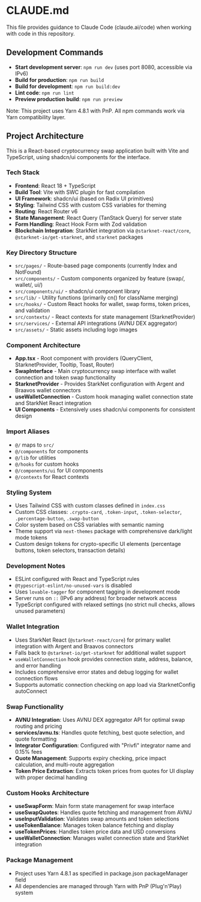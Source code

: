# CLAUDE.md

This file provides guidance to Claude Code (claude.ai/code) when working with code in this repository.

## Development Commands

- **Start development server**: `npm run dev` (uses port 8080, accessible via IPv6)
- **Build for production**: `npm run build`
- **Build for development**: `npm run build:dev`
- **Lint code**: `npm run lint`
- **Preview production build**: `npm run preview`

Note: This project uses Yarn 4.8.1 with PnP. All npm commands work via Yarn compatibility layer.

## Project Architecture

This is a React-based cryptocurrency swap application built with Vite and TypeScript, using shadcn/ui components for the interface.

### Tech Stack
- **Frontend**: React 18 + TypeScript
- **Build Tool**: Vite with SWC plugin for fast compilation
- **UI Framework**: shadcn/ui (based on Radix UI primitives)
- **Styling**: Tailwind CSS with custom CSS variables for theming
- **Routing**: React Router v6
- **State Management**: React Query (TanStack Query) for server state
- **Form Handling**: React Hook Form with Zod validation
- **Blockchain Integration**: StarkNet integration via `@starknet-react/core`, `@starknet-io/get-starknet`, and `starknet` packages

### Key Directory Structure
- `src/pages/` - Route-based page components (currently Index and NotFound)
- `src/components/` - Custom components organized by feature (swap/, wallet/, ui/)
- `src/components/ui/` - shadcn/ui component library
- `src/lib/` - Utility functions (primarily cn() for className merging)
- `src/hooks/` - Custom React hooks for wallet, swap forms, token prices, and validation
- `src/contexts/` - React contexts for state management (StarknetProvider)
- `src/services/` - External API integrations (AVNU DEX aggregator)
- `src/assets/` - Static assets including logo images

### Component Architecture
- **App.tsx** - Root component with providers (QueryClient, StarknetProvider, Tooltip, Toast, Router)
- **SwapInterface** - Main cryptocurrency swap interface with wallet connection and token swap functionality
- **StarknetProvider** - Provides StarkNet configuration with Argent and Braavos wallet connectors
- **useWalletConnection** - Custom hook managing wallet connection state and StarkNet React integration
- **UI Components** - Extensively uses shadcn/ui components for consistent design

### Import Aliases
- `@/` maps to `src/`
- `@/components` for components
- `@/lib` for utilities  
- `@/hooks` for custom hooks
- `@/components/ui` for UI components
- `@/contexts` for React contexts

### Styling System
- Uses Tailwind CSS with custom classes defined in `index.css`
- Custom CSS classes: `.crypto-card`, `.token-input`, `.token-selector`, `.percentage-button`, `.swap-button`
- Color system based on CSS variables with semantic naming
- Theme support via `next-themes` package with comprehensive dark/light mode tokens
- Custom design tokens for crypto-specific UI elements (percentage buttons, token selectors, transaction details)

### Development Notes
- ESLint configured with React and TypeScript rules
- `@typescript-eslint/no-unused-vars` is disabled
- Uses `lovable-tagger` for component tagging in development mode
- Server runs on `::` (IPv6 any address) for broader network access
- TypeScript configured with relaxed settings (no strict null checks, allows unused parameters)

### Wallet Integration
- Uses StarkNet React (`@starknet-react/core`) for primary wallet integration with Argent and Braavos connectors
- Falls back to `@starknet-io/get-starknet` for additional wallet support
- `useWalletConnection` hook provides connection state, address, balance, and error handling
- Includes comprehensive error states and debug logging for wallet connection flows
- Supports automatic connection checking on app load via StarknetConfig autoConnect

### Swap Functionality
- **AVNU Integration**: Uses AVNU DEX aggregator API for optimal swap routing and pricing
- **services/avnu.ts**: Handles quote fetching, best quote selection, and quote formatting
- **Integrator Configuration**: Configured with "Privfi" integrator name and 0.15% fees
- **Quote Management**: Supports expiry checking, price impact calculation, and multi-route aggregation
- **Token Price Extraction**: Extracts token prices from quotes for UI display with proper decimal handling

### Custom Hooks Architecture
- **useSwapForm**: Main form state management for swap interface
- **useSwapQuotes**: Handles quote fetching and management from AVNU
- **useInputValidation**: Validates swap amounts and token selections
- **useTokenBalance**: Manages token balance fetching and display
- **useTokenPrices**: Handles token price data and USD conversions
- **useWalletConnection**: Manages wallet connection state and StarkNet integration

### Package Management
- Project uses Yarn 4.8.1 as specified in package.json packageManager field
- All dependencies are managed through Yarn with PnP (Plug'n'Play) system